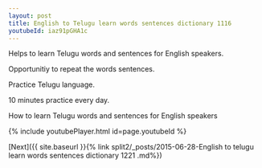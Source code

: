 ```yaml
---
layout: post
title: English to Telugu learn words sentences dictionary 1116 
youtubeId: iaz91pGHA1c
---
```

 
 
Helps to learn Telugu words and sentences for English speakers.

Opportunitiy to repeat the words sentences. 

Practice Telugu language. 
 
10 minutes practice every day. 
 
How to learn Telugu words and sentences for English speakers 
 
{% include youtubePlayer.html id=page.youtubeId %}
 
 
[Next]({{ site.baseurl }}{% link  split2/_posts/2015-06-28-English to telugu learn words sentences dictionary 1221 .md%})
 
